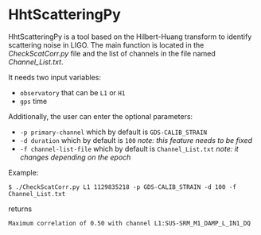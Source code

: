 # HhtScatteringPy

HhtScatteringPy is a tool based on the Hilbert-Huang transform to identify scattering noise in LIGO. The main function is located in the _CheckScatCorr.py_ file and the list of channels in the file named _Channel_List.txt_.

It needs two input variables:
* `observatory` that can be `L1` or `H1` 
* `gps` time

Additionally, the user can enter the optional parameters: 
* `-p primary-channel` which by default is `GDS-CALIB_STRAIN`
* `-d duration` which by default is `100` _note: this feature needs to be fixed_ 
* `-f channel-list-file` which by default is `Channel_List.txt` _note: it changes depending on the epoch_

Example:

```$ ./CheckScatCorr.py L1 1129835218 -p GDS-CALIB_STRAIN -d 100 -f Channel_List.txt```

returns

```Maximum correlation of 0.50 with channel L1:SUS-SRM_M1_DAMP_L_IN1_DQ```
